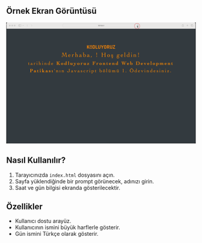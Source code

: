 ## Örnek Ekran Görüntüsü

![Örnek Ekran Görüntüsü](clock.gif)

## Nasıl Kullanılır?

1. Tarayıcınızda `index.html` dosyasını açın.
2. Sayfa yüklendiğinde bir prompt görünecek, adınızı girin.
3. Saat ve gün bilgisi ekranda gösterilecektir.

## Özellikler

- Kullanıcı dostu arayüz.
- Kullanıcının ismini büyük harflerle gösterir.
- Gün ismini Türkçe olarak gösterir.